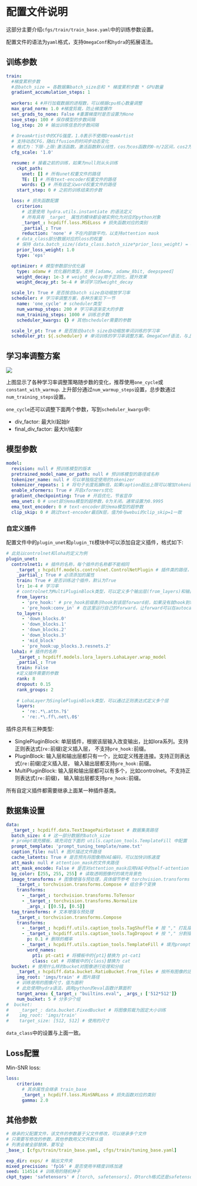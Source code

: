 # 配置文件说明

这部分主要介绍```cfgs/train/train_base.yaml```中的训练参数设置。

配置文件的语法为```yaml```格式，支持```OmegaConf```和```hydra```的拓展语法。

## 训练参数

```yaml
train:
  #梯度累积步数
  #总batch_size = 各数据集batch_size总和 * 梯度累积步数 * GPU数量
  gradient_accumulation_steps: 1
  
  workers: 4 #并行加载数据的进程数，可以根据cpu核心数量调整
  max_grad_norm: 1.0 #梯度剪裁，防止梯度爆炸
  set_grads_to_none: False #重置梯度时是否设置为None
  save_step: 100 # 保存模型的步数间隔
  log_step: 20 # 输出训练信息的步数间隔
  
  # DreamArtist中的CFG强度，1.0表示不使用DreamArtist
  # 支持动态CFG，随diffusion的时间步动态变化
  # 格式为：下限-上限:激活函数。激活函数默认线性，cos为cos函数的0-π/2区间，cos2为cos函数的π/2-π区间
  cfg_scale: '1.0' 

  resume: # 接着之前的训练，如果为null则从头训练
    ckpt_path:
      unet: [] # 所有unet权重文件的路径
      TE: [] # 所有text-encoder权重文件的路径
      words: {} # 所有自定义word权重文件的路径
    start_step: 0 # 之前的训练结束的步数

  loss: # 损失函数配置
    criterion:
      # 这里使用 hydra.utils.instantiate 的语法定义
      # 所有具有 _target_ 属性的模块都会被实例化为对应的python对象
      _target_: hcpdiff.loss.MSELoss # 损失函数对应的类别
      _partial_: True
      reduction: 'none' # 不在内部做平均，以支持attention mask
    # data_class部分数据对应的loss的权重
    # 保持 data.batch_size/(data_class.batch_size*prior_loss_weight) = 4/1可以得到较好的效果
    prior_loss_weight: 1.0 
    type: 'eps'

  optimizer: # 模型参数部分优化器
    type: adamw # 优化器的类型，支持 [adamw, adamw_8bit, deepspeed]
    weight_decay: 1e-3 # weight_decay用于正则化，提升效果
    weight_decay_pt: 5e-4 # 单词学习的weight_decay

  scale_lr: True # 是否按总batch size自动缩放学习率
  scheduler: # 学习率调整方案，各种方案见下一节
    name: 'one_cycle' # scheduler类型
    num_warmup_steps: 200 # 学习率逐渐变大的步数
    num_training_steps: 1000 # 训练总步数
    scheduler_kwargs: {} # 其他scheduler需要的参数

  scale_lr_pt: True # 是否按总batch size自动缩放单词训练的学习率
  scheduler_pt: ${.scheduler} # 单词训练的学习率调整方案。OmegaConf语法，与上面的scheduler内容一致
```

## 学习率调整方案

![](../imgs/lr.webp)

上图显示了各种学习率调整策略随步数的变化，推荐使用```one_cycle```或```constant_with_warmup```.
上升部分通过```num_warmup_steps```设置，总步数通过```num_training_steps```设置。

```one_cycle```还可以调整下面两个参数，写到```scheduler_kwargs```中:
+ div_factor: 最大lr/起始lr
+ final_div_factor: 最大lr/结束lr

## 模型参数

```yaml
model:
  revision: null # 预训练模型的版本
  pretrained_model_name_or_path: null # 预训练模型的路径或名称
  tokenizer_name: null # 可以单独指定使用的tokenizer
  tokenizer_repeats: 1 # 将句子长度拓展N倍，如果caption超出上限可以增加tokenizer_repeats
  enable_xformers: True # 开启xformers优化
  gradient_checkpointing: True # 开启优化，节省显存
  ema_unet: 0 # unet部分ema模型的超参数，0为关闭。通常设置为0.9995
  ema_text_encoder: 0 # text-encoder部分ema模型的超参数
  clip_skip: 0 # 跳过text-encoder最后N层，值为0与webui的clip_skip=1一致
```

### 自定义插件
配置文件中的```plugin_unet```和```plugin_TE```模块中可以添加自定义插件，格式如下:
```yaml
# 此处以controlnet和loha的定义为例
plugin_unet:
  controlnet1: # 插件的名称，每个插件的名称都不能相同
    _target_: hcpdiff.models.controlnet.ControlNetPlugin # 插件类的路径，也可以通过classmethod创建。
    _partial_: True # 必须添加的属性
    train: True # 是否训练这个插件，默认为True
    lr: 1e-4 # 学习率
    # controlnet为MultiPluginBlock类型，可以定义多个输出层(from_layers)和输出层(to_layers)
    from_layers:
      - 'pre_hook:' # pre_hook前缀表示hook到该层forward前，如果没有就hook到forward之后
      - 'pre_hook:conv_in' # 在这里运行自己的forward，让forward可以在autocast内部
    to_layers:
      - 'down_blocks.0'
      - 'down_blocks.1'
      - 'down_blocks.2'
      - 'down_blocks.3'
      - 'mid_block'
      - 'pre_hook:up_blocks.3.resnets.2'
  loha1: # 插件的名称
    _target_: hcpdiff.models.lora_layers.LohaLayer.wrap_model
    _partial_: True
    train: False
    #定义插件需要的参数
    rank: 8
    dropout: 0.15
    rank_groups: 2
    
    # LohaLayer为SinglePluginBlock类型，可以通过正则表达式定义多个层
    layers:
      - 're:.*\.attn.?$'
      - 're:.*\.ff\.net\.0$'
```

插件总共有三种类型:
+ SinglePluginBlock: 单层插件，根据该层输入改变输出，比如lora系列。支持正则表达式(```re:```前缀)定义插入层，
  不支持```pre_hook:```前缀。
+ PluginBlock: 输入层和输出层都只有一个，比如定义残差连接。支持正则表达式(```re:```前缀)定义插入层，
  输入输出层都支持```pre_hook:```前缀。
+ MultiPluginBlock: 输入层和输出层都可以有多个，比如controlnet。不支持正则表达式(```re:```前缀)，
  输入输出层都支持```pre_hook:```前缀。

所有自定义插件都需要继承上面某一种插件基类。

## 数据集设置

```yaml
data:
  _target_: hcpdiff.data.TextImagePairDataset # 数据集类路径
  batch_size: 4 # 这一部分数据的batch_size
  # prompt填充模板，填充词在下面的 utils.caption_tools.TemplateFill 中配置
  prompt_template: 'prompt_tuning_template/name.txt'
  caption_file: null # 图片描述文件路径
  cache_latents: True # 是否预先将图像用VAE编码，可以加快训练速度
  att_mask: null # attention_mask的文件夹路径
  att_mask_encode: False # 是否对attention_mask应用VAE中的self-attention
  bg_color: [255, 255, 255] # 读取透明图像时的填充背景色
  image_transforms: # 图像增强与预处理，具体细节参考 torchvision.transforms
    _target_: torchvision.transforms.Compose # 组合多个变换
    transforms:
      - _target_: torchvision.transforms.ToTensor
      - _target_: torchvision.transforms.Normalize
        _args_: [[0.5], [0.5]]
  tag_transforms: # 文本增强与预处理
    _target_: torchvision.transforms.Compose
    transforms:
      - _target_: hcpdiff.utils.caption_tools.TagShuffle # 按 "," 打乱描述的顺序
      - _target_: hcpdiff.utils.caption_tools.TagDropout # 按 "," 分割描述，随机删除
        p: 0.1 # 删除的概率
      - _target_: hcpdiff.utils.caption_tools.TemplateFill # 填充prompt模板，每次随机从模板文件中抽取一行
        word_names:
          pt1: pt-cat1 # 将模板中的{pt1}替换为 pt-cat1
          class: cat # 将模板中的{class}替换为 cat
  bucket: # 使用什么样的bucket对图像进行处理和分组
    _target_: hcpdiff.data.bucket.RatioBucket.from_files # 按所有图像的比例自动聚类分组，尽可能避免切图
    img_root: 'imgs/train' # 图片路径
    # 训练使用的图像尺寸，值为面积
    # 此处使用hydra语法，调用python的eval函数计算面积
    target_area: {_target_: "builtins.eval", _args_: ['512*512']}
    num_bucket: 5 # 分多少个组
#  bucket:
#    _target_: data.bucket.FixedBucket # 将图像剪裁为固定大小训练
#    img_root: 'imgs/train'
#    target_size: [512, 512] # 使用的尺寸
```

```data_class```中的设置与上面一致。

## Loss配置

Min-SNR loss:
```yaml
loss:
    criterion:
      # 其余属性会继承 train_base
      _target_: hcpdiff.loss.MinSNRLoss # 损失函数对应的类别
      gamma: 2.0
```

## 其他参数
```yaml
# 继承的父配置文件，该文件的参数基于父文件修改，可以继承多个文件
# 只需要写修改的参数，其他参数用父文件默认值
# 列表会被全部替换，要写全
_base_: [cfgs/train/train_base.yaml, cfgs/train/tuning_base.yaml]

exp_dir: exps/ # 输出文件夹
mixed_precision: 'fp16' # 是否使用半精度训练加速
seed: 114514 # 训练用的随机种子
ckpt_type: 'safetensors' # [torch, safetensors]，存torch格式还是safetensors格式
```